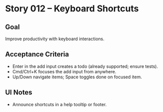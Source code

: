 # Story 012 – Keyboard Shortcuts

## Goal

Improve productivity with keyboard interactions.

## Acceptance Criteria

- Enter in the add input creates a todo (already supported; ensure tests).
- Cmd/Ctrl+K focuses the add input from anywhere.
- Up/Down navigate items; Space toggles done on focused item.

## UI Notes

- Announce shortcuts in a help tooltip or footer.

